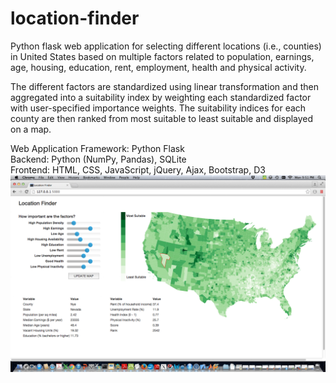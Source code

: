 # location-finder
Python flask web application for selecting different locations (i.e., counties) in United States based on multiple factors related to population, earnings, age, housing, education, rent, employment, health and physical activity. 

The different factors are standardized using linear transformation and then aggregated into a suitability index by weighting each standardized factor with user-specified importance weights. The suitability indices for each county are then ranked from most suitable to least suitable and displayed on a map.

Web Application Framework: Python Flask <br>
Backend: Python (NumPy, Pandas), SQLite <br>
Frontend: HTML, CSS, JavaScript, jQuery, Ajax, Bootstrap, D3
<br>
![alt tag](https://raw.githubusercontent.com/b-ghimire/location-finder/master/flask_app/static/img/location_finder.png)

